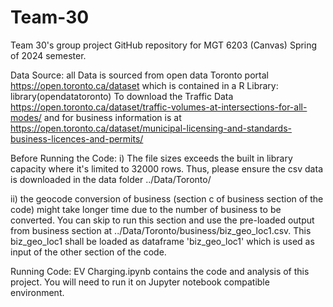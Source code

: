 # Team-30
 Team 30's group project GitHub repository for MGT 6203 (Canvas) Spring of 2024 semester.

 Data Source: 
 all Data is sourced from open data Toronto portal https://open.toronto.ca/dataset which is contained in a R Library:  library(opendatatoronto)
 To download the Traffic Data
 https://open.toronto.ca/dataset/traffic-volumes-at-intersections-for-all-modes/ 
 and for business information is at https://open.toronto.ca/dataset/municipal-licensing-and-standards-business-licences-and-permits/
 
 Before Running the Code: 
 i) The file sizes exceeds the built in library capacity where it's limited to 32000 rows. Thus, please ensure the csv data is downloaded in the data folder ../Data/Toronto/ 
 
 ii) the geocode conversion of business (section c of business section of the code) might take longer time due to the number of business to be converted. You can skip to run this section and use the pre-loaded output from business section at ../Data/Toronto/business/biz_geo_loc1.csv.  This biz_geo_loc1 shall be loaded as dataframe 'biz_geo_loc1' which is used as input of the other section of the code. 

 Running Code:
 EV Charging.ipynb contains the code and analysis of this project. 
 You will need to run it on Jupyter notebook compatible environment. 



 

